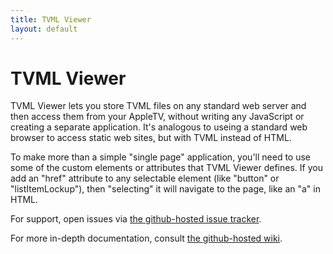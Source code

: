 ```yaml
---
title: TVML Viewer
layout: default
---
```

# TVML Viewer

TVML Viewer lets you store TVML files on any standard web server and then access them from your AppleTV, without writing any JavaScript or creating a separate application.  It's analogous to useing a standard web browser to access static web sites, but with TVML instead of HTML.

To make more than a simple "single page" application, you'll need to use some of the custom elements or attributes that TVML Viewer defines.  If you add an "href" attribute to any selectable element (like "button" or "listItemLockup"), then "selecting" it will navigate to the page, like an "a" in HTML.

For support, open issues via [the github-hosted issue tracker](https://github.com/dfjdejulio/TVML-Viewer/issues).

For more in-depth documentation, consult [the github-hosted wiki](https://github.com/dfjdejulio/TVML-Viewer/wiki).
